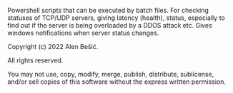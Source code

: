 Powershell scripts that can be executed by batch files.
For checking statuses of TCP/UDP servers, giving latency (health), status, especially to find out if the server is being overloaded by a DDOS attack etc.
Gives windows notifications when server status changes.

Copyright (c) 2022 Alen Bešić.

All rights reserved.

You may not use, copy, modify, merge, publish, distribute, sublicense, and/or sell copies of this software without the express written permission.
